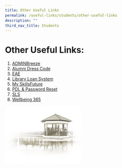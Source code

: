 ```yaml
---
title: Other Useful Links
permalink: /useful-links/students/other-useful-links
description: ""
third_nav_title: Students
---
```

# **Other Useful Links:**

1. [ADMINBreeze](https://cchy.adminbreeze.com/)
2. [Alumni Dress Code](/our-community/Chung-Cheng-Family/chung-cheng-high-school-yishun-alumni)
3. [EAE](https://eae.polytechnic.edu.sg/eaeStudIns/menu.jsp)
4. [Library Loan System](https://schoolibrary.moe.edu.sg/chungchenghighyishun)
5. [My SkillsFuture](https://www.myskillsfuture.gov.sg/content/student/en/secondary.html)
6. [PDL & Password Reset](/our-curriculum/academic-development/department/information-communication-technology)
7. [SLS](https://vle.learning.moe.edu.sg/login)
9. [Wellbeing 365](/our-curriculum/student-development/wellbeing-365)


<img src="/images/pavilion.png" 
     style="width:50%">